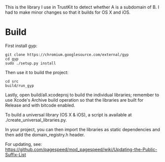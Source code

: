 This is the library I use in TrustKit to detect whether A is a subdomain of B.
I had to make minor changes so that it builds for OS X and iOS.

Build
=====

First install gyp:

    git clone https://chromium.googlesource.com/external/gyp
    cd gyp
    sudo ./setup.py install

Then use it to build the project:
    
    cd src
    build/run_gyp

Lastly, open build/all.xcodeproj to build the individual libraries; remember to use Xcode's Archive build operation so that the libraries are built for Release and with bitcode enabled.

To build a universal library (OS X & iOS), a script is available at ./create_universal_libraries.py.

In your project, you can then import the libraries as static dependencies and then add the domain_registry.h header.

For updating, see: https://github.com/pagespeed/mod_pagespeed/wiki/Updating-the-Public-Suffix-List
